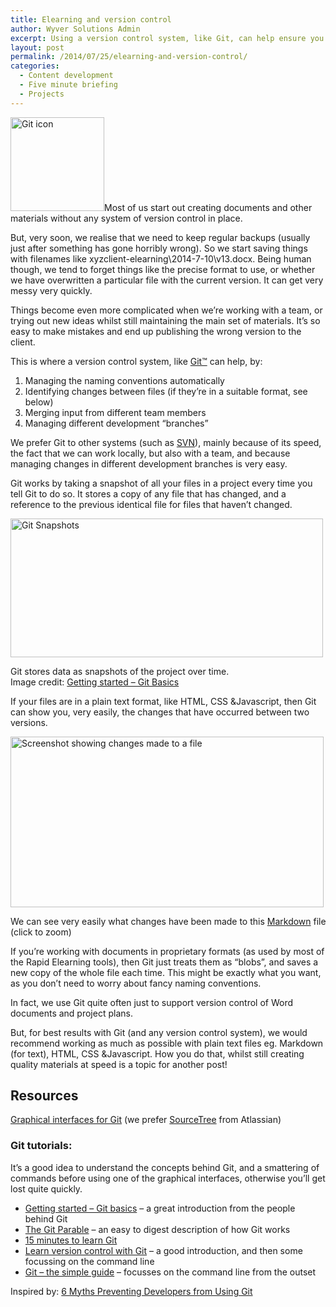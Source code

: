 ```yaml
---
title: Elearning and version control
author: Wyver Solutions Admin
excerpt: Using a version control system, like Git, can help ensure you release the right version of materials to your client, and minimise confusion. We provide a brief introduction to Git, and pointers for where to go for good advice.
layout: post
permalink: /2014/07/25/elearning-and-version-control/
categories:
  - Content development
  - Five minute briefing
  - Projects
---
```

[<img class="alignright wp-image-1110 size-thumbnail" src="http://www.wyversolutions.co.uk/cms/wp-content/uploads/2014/07/Git-Icon-1788C-150x150.png" alt="Git icon" width="150" height="150" />][1]Most of us start out creating documents and other materials without any system of version control in place.

But, very soon, we realise that we need to keep regular backups (usually just after something has gone horribly wrong). So we start saving things with filenames like xyzclient-elearning\2014-7-10\v13.docx. Being human though, we tend to forget things like the precise format to use, or whether we have overwritten a particular file with the current version. It can get very messy very quickly.

Things become even more complicated when we&#8217;re working with a team, or trying out new ideas whilst still maintaining the main set of materials. It&#8217;s so easy to make mistakes and end up publishing the wrong version to the client.

This is where a version control system, like <a href="http://git-scm.com/" target="_blank">Git™</a> can help, by:

  1. Managing the naming conventions automatically
  2. Identifying changes between files (if they&#8217;re in a suitable format, see below)
  3. Merging input from different team members
  4. Managing different development &#8220;branches&#8221;

We prefer Git to other systems (such as <a title="Apache Subversion" href="http://subversion.apache.org/" target="_blank">SVN</a>), mainly because of its speed, the fact that we can work locally, but also with a team, and because managing changes in different development branches is very easy.

Git works by taking a snapshot of all your files in a project every time you tell Git to do so. It stores a copy of any file that has changed, and a reference to the previous identical file for files that haven&#8217;t changed.

<div id="attachment_1111" style="width: 510px" class="wp-caption aligncenter">
  <img class="size-full wp-image-1111" src="http://www.wyversolutions.co.uk/cms/wp-content/uploads/2014/07/git-snapshots.png" alt="Git Snapshots" width="500" height="222" />
  
  <p class="wp-caption-text">
    Git stores data as snapshots of the project over time.<br />Image credit: <a href="http://git-scm.com/book/en/Getting-Started-Git-Basics" target="_blank">Getting started &#8211; Git Basics</a>
  </p>
</div>

If your files are in a plain text format, like HTML, CSS &amp;Javascript, then Git can show you, very easily, the changes that have occurred between two versions.

<div id="attachment_1113" style="width: 511px" class="wp-caption aligncenter">
  <a href="http://www.wyversolutions.co.uk/cms/wp-content/uploads/2014/07/Screen-Shot-2014-07-25-at-12.23.54.png"><img class="wp-image-1113" src="http://www.wyversolutions.co.uk/cms/wp-content/uploads/2014/07/Screen-Shot-2014-07-25-at-12.23.54-300x163.png" alt="Screenshot showing changes made to a file" width="501" height="273" /></a>
  
  <p class="wp-caption-text">
    We can see very easily what changes have been made to this <a href="http://en.wikipedia.org/wiki/Markdown" target="_blank">Markdown</a> file (click to zoom)
  </p>
</div>

If you&#8217;re working with documents in proprietary formats (as used by most of the Rapid Elearning tools), then Git just treats them as &#8220;blobs&#8221;, and saves a new copy of the whole file each time. This might be exactly what you want, as you don&#8217;t need to worry about fancy naming conventions.

In fact, we use Git quite often just to support version control of Word documents and project plans.

But, for best results with Git (and any version control system), we would recommend working as much as possible with plain text files eg. Markdown (for text), HTML, CSS &amp;Javascript. How you do that, whilst still creating quality materials at speed is a topic for another post!

## Resources

<a href="http://git-scm.com/downloads/guis" target="_blank">Graphical interfaces for Git</a> (we prefer <a href="http://www.sourcetreeapp.com/" target="_blank">SourceTree</a> from Atlassian)

### Git tutorials:

It&#8217;s a good idea to understand the concepts behind Git, and a smattering of commands before using one of the graphical interfaces, otherwise you&#8217;ll get lost quite quickly.

  * <a href="http://git-scm.com/book/en/Getting-Started-Git-Basics" target="_blank">Getting started &#8211; Git basics</a> &#8211; a great introduction from the people behind Git
  * <a style="font-style: normal;" href="http://tom.preston-werner.com/2009/05/19/the-git-parable.html" target="_blank">The Git Parable</a> &#8211; an easy to digest description of how Git works
  * <a style="font-style: normal;" href="https://try.github.io/levels/1/challenges/1" target="_blank">15 minutes to learn Git</a>
  * <a style="font-style: normal;" href="http://www.git-tower.com/learn/ebook/command-line/introduction" target="_blank">Learn version control with Git</a> &#8211; a good introduction, and then some focussing on the command line
  * <a style="font-style: normal;" href="http://rogerdudler.github.io/git-guide/" target="_blank">Git &#8211; the simple guide</a> &#8211; focusses on the command line from the outset

<p class="p1">
  Inspired by: <a href="http://sixrevisions.com/web-development/git-myths/" target="_blank">6 Myths Preventing Developers from Using Git</a>
</p>

 [1]: http://git-scm.com/